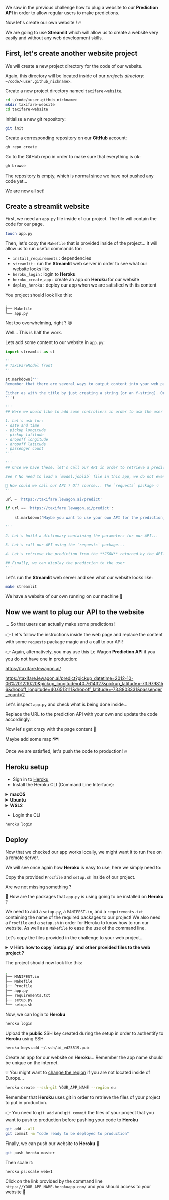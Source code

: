 
[//]: # ( challenge tech stack: streamlit )

[//]: # ( challenge instructions )

We saw in the previous challenge how to plug a website to our **Prediction API** in order to allow regular users to make predictions.

Now let's create our own website ! 🔥

We are going to use **Streamlit** which will allow us to create a website very easily and without any web development skills.

## First, let's create another website project

We will create a new project directory for the code of our website.

Again, this directory will be located inside of our *projects directory*: `~/code/<user.github_nickname>`.

Create a new project directory named `taxifare-website`.

```bash
cd ~/code/<user.github_nickname>
mkdir taxifare-website
cd taxifare-website
```

Initialise a new git repository:

```bash
git init
```

Create a corresponding repository on our **GitHub** account:

``` bash
gh repo create
```

Go to the GitHub repo in order to make sure that everything is ok:

``` bash
gh browse
```

The repository is empty, which is normal since we have not pushed any code yet...

We are now all set!

## Create a streamlit website

First, we need an `app.py` file inside of our project. The file will contain the code for our page.

``` bash
touch app.py
```

Then, let's copy the `Makefile` that is provided inside of the project... It will allow us to run useful commands for:
- `install_requirements` : dependencies
- `streamlit` : run the **Streamlit** web server in order to see what our website looks like
- `heroku_login` : login to **Heroku**
- `heroku_create_app` : create an app on **Heroku** for our website
- `deploy_heroku` : deploy our app when we are satisfied with its content

You project should look like this:

``` bash
.
├── Makefile
└── app.py
```

Not too overwhelming, right ? 😉

Well... This is half the work.

Lets add some content to our website in `app.py`:

``` python
import streamlit as st

'''
# TaxiFareModel front
'''

st.markdown('''
Remember that there are several ways to output content into your web page...

Either as with the title by just creating a string (or an f-string). Or as with this paragraph using the `st.` functions
''')

'''
## Here we would like to add some controllers in order to ask the user to select the parameters of the ride

1. Let's ask for:
- date and time
- pickup longitude
- pickup latitude
- dropoff longitude
- dropoff latitude
- passenger count
'''

'''
## Once we have these, let's call our API in order to retrieve a prediction

See ? No need to load a `model.joblib` file in this app, we do not even need to know anything about Data Science in order to retrieve a prediction...

🤔 How could we call our API ? Off course... The `requests` package 💡
'''

url = 'https://taxifare.lewagon.ai/predict'

if url == 'https://taxifare.lewagon.ai/predict':

    st.markdown('Maybe you want to use your own API for the prediction, not the one provided by Le Wagon...')

'''

2. Let's build a dictionary containing the parameters for our API...

3. Let's call our API using the `requests` package...

4. Let's retrieve the prediction from the **JSON** returned by the API...

## Finally, we can display the prediction to the user
'''
```

Let's run the **Streamlit** web server and see what our website looks like:

``` bash
make streamlit
```

We have a website of our own running on our machine 🎉

## Now we want to plug our API to the website

... So that users can actually make some predictions!

👉 Let's follow the instructions inside the web page and replace the content with some `requests` package magic and a call to our API!

👉 Again, alternatively, you may use this Le Wagon **Prediction API** if you you do not have one in production:

https://taxifare.lewagon.ai/

https://taxifare.lewagon.ai/predict?pickup_datetime=2012-10-06%2012:10:20&pickup_longitude=40.7614327&pickup_latitude=-73.9798156&dropoff_longitude=40.6513111&dropoff_latitude=-73.8803331&passenger_count=2

Let's inspect `app.py` and check what is being done inside...

Replace the URL to the prediction API with your own and update the code accordingly.

Now let's get crazy with the page content 🎉

Maybe add some map 🗺

Once we are satisfied, let's push the code to production! 🔥

## Heroku setup

- Sign in to [Heroku](https://signup.heroku.com/)
- Install the Heroku CLI (Command Line Interface):

<details>
  <summary markdown='span'><strong> macOS </strong></summary>

  ``` bash
  brew tap heroku/brew && brew install heroku
  ```

</details>
<details>
  <summary markdown='span'><strong> Ubuntu </strong></summary>

  ``` bash
  curl https://cli-assets.heroku.com/install.sh | sh
  ```

</details>
<details>
  <summary markdown='span'><strong> WSL2 </strong></summary>

  ``` bash
  curl https://cli-assets.heroku.com/install.sh | sh
  ```

</details>

- Login the CLI

```bash
heroku login
```

## Deploy

Now that we checked our app works locally, we might want it to run free on a remote server.

We will see once again how **Heroku** is easy to use, here we simply need to:

Copy the provided `Procfile` and `setup.sh` inside of our project.

Are we not missing something ?

🤔 How are the packages that `app.py` is using going to be installed on **Heroku** ?

We need to add a `setup.py`, a `MANIFEST.in`, and a `requirements.txt` containing the name of the required packages to our project! We also need a `Procfile` and a `setup.sh` in order for Heroku to know how to run our website. As well as a `Makefile` to ease the use of the command line.

Let's copy the files provided in the challenge to your web project...

<details>
  <summary markdown='span'><strong> 💡 Hint: how to copy `setup.py` and other provided files to the web project ? </strong></summary>

``` bash
cp -r ~/code/<user.github_nickname>/<program.challenges_repo_name>/07-Data-Engineering/05-User-interface/02-Streamlit-for-restitution/* ~/code/<user.github_nickname>/taxifare-website
```

</details>

The project should now look like this:

``` bash
.
├── MANIFEST.in
├── Makefile
├── Procfile
├── app.py
├── requirements.txt
├── setup.py
└── setup.sh
```

Now, we can login to **Heroku**

``` bash
heroku login
```

Upload the **public** SSH key created during the setup in order to authentify to **Heroku** using SSH

``` bash
heroku keys:add ~/.ssh/id_ed25519.pub
```

Create an app for our website on **Heroku**... Remember the app name should be unique on the internet.

💡 You might want to [change the region](https://devcenter.heroku.com/articles/regions) if you are not located inside of Europe...

```bash
heroku create --ssh-git YOUR_APP_NAME --region eu
```

Remember that **Heroku** uses git in order to retrieve the files of your project to put in production.

👉 You need to `git add` and `git commit` the files of your project that you want to push to production before pushing your code to **Heroku**

``` bash
git add --all
git commit -m "code ready to be deployed to production"
```

Finally, we can push our website to **Heroku** 🚀

```bash
git push heroku master
```

Then scale it:

```bash
heroku ps:scale web=1
```

Click on the link provided by the command line `https://YOUR_APP_NAME.herokuapp.com/` and you should access to your website 🎉
